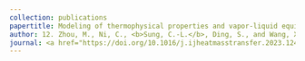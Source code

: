 ```yaml
---
collection: publications
papertitle: Modeling of thermophysical properties and vapor-liquid equilibrium using Gaussian process regression
author: 12. Zhou, M., Ni, C., <b>Sung, C.-L.</b>, Ding, S., and Wang, X. (2024)
journal: <a href="https://doi.org/10.1016/j.ijheatmasstransfer.2023.124888">International Journal of Heat and Mass Transfer</a>, 219, 124888.
---
```

